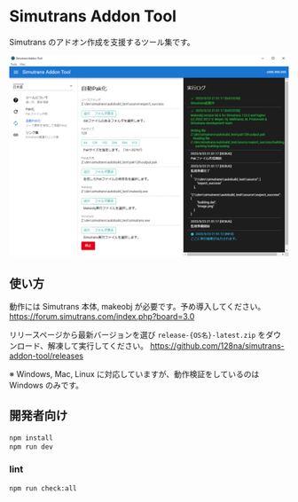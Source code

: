 # Simutrans Addon Tool

Simutrans のアドオン作成を支援するツール集です。

![thumbail](./thumb.png 'thumbail')

## 使い方

動作には Simutrans 本体, makeobj が必要です。予め導入してください。
https://forum.simutrans.com/index.php?board=3.0

リリースページから最新バージョンを選び `release-{OS名}-latest.zip` をダウンロード、解凍して実行してください。
https://github.com/128na/simutrans-addon-tool/releases

※ Windows, Mac, Linux に対応していますが、動作検証をしているのは Windows のみです。

## 開発者向け

```
npm install
npm run dev

```

### lint

```
npm run check:all
```

